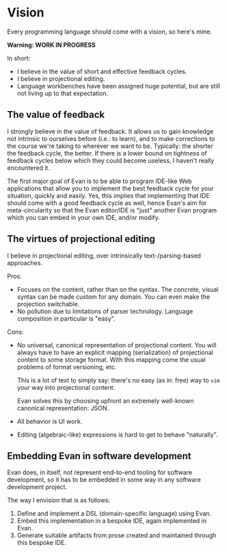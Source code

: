 # Vision

Every programming language should come with a vision, so here's mine.

**Warning: WORK IN PROGRESS**

In short:

* I believe in the value of short and effective feedback cycles.
* I believe in projectional editing.
* Language workbenches have been assigned huge potential, but are still not living up to that expectation.


## The value of feedback

I strongly believe in the value of feedback.
It allows us to gain knowledge not intrinsic to ourselves before (i.e.: to learn), and to make corrections to the course we're taking to wherever we want to be.
Typically: the shorter the feedback cycle, the better.
If there is a lower bound on tightness of feedback cycles below which they could become useless, I haven't really encountered it.

The first major goal of Evan is to be able to program IDE-like Web applications that allow you to implement the best feedback cycle for your situation, quickly and easily.
Yes, this implies that implementing that IDE should come with a good feedback cycle as well, hence Evan's aim for meta-circularity so that the Evan editor/IDE is "just" another Evan program which you can embed in your own IDE, and/or modify.


## The virtues of projectional editing

I believe in projectional editing, over intrinsically text-/parsing-based approaches.

Pros:

* Focuses on the content, rather than on the syntax.
	The concrete, visual syntax can be made custom for any domain.
	You can even make the projection switchable.
* No pollution due to limitations of parser technology.
	Language composition in particular is "easy".


Cons:

* No universal, canonical representation of projectional content.
	You will always have to have an explicit mapping (serialization) of projectional content to some storage format.
	With this mapping come the usual problems of format versioning, etc.

	This is a lot of text to simply say: there's no easy (as in: free) way to `vim` your way into projectional content.

	Evan solves this by choosing upfront an extremely well-known canonical representation: JSON.

* All behavior is UI work.

* Editing (algebraic-like) expressions is hard to get to behave "naturally".


## Embedding Evan in software development

Evan does, in itself, not represent end-to-end tooling for software development, so it has to be embedded in some way in any software development project.

The way I envision that is as follows:

1. Define and implement a DSL (domain-specific language) using Evan. 
2. Embed this implementation in a bespoke IDE, again implemented in Evan.
3. Generate suitable artifacts from prose created and maintained through this bespoke IDE.

